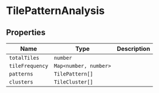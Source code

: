 # TilePatternAnalysis

## Properties

| Name | Type | Description |
|------|------|-------------|
| `totalTiles` | `number` |  |
| `tileFrequency` | `Map<number, number>` |  |
| `patterns` | `TilePattern[]` |  |
| `clusters` | `TileCluster[]` |  |

